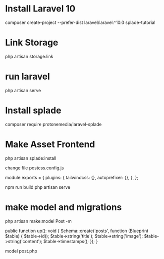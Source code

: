 # Install Laravel 10
composer create-project --prefer-dist laravel/laravel:^10.0 splade-tutorial 

# Link Storage
php artisan storage:link 

# run laravel
php artisan serve

# Install splade
composer require protonemedia/laravel-splade

# Make Asset Frontend
php artisan splade:install 

change file postcss.config.js

module.exports = {
    plugins: {
        tailwindcss: {},
        autoprefixer: {},
    },
};

npm run build
php artisan serve

# make model and migrations
php artisan make:model Post -m

 public function up(): void
  {
      Schema::create('posts', function (Blueprint $table) {
          $table->id();
          $table->string('title');
          $table->string('image');
          $table->string('content');
          $table->timestamps();
      });
  }

model post.php

<?php

namespace App\Models;

use Illuminate\Database\Eloquent\Factories\HasFactory;
use Illuminate\Database\Eloquent\Model;

class Post extends Model
{
    use HasFactory;

    /**
     * fillable
     *
     * @var array
     */
    protected $fillable = ['title', 'image', 'content'];
}


php artisan migrate


